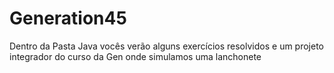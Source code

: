 # Generation45
Dentro da Pasta Java vocês verão alguns exercícios resolvidos e 
um projeto integrador do curso da Gen onde simulamos uma lanchonete
